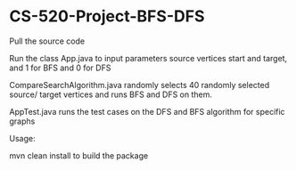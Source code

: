 # CS-520-Project-BFS-DFS


Pull the source code

Run the class App.java to input parameters source vertices start and target, and 1 for BFS and 0 for DFS

CompareSearchAlgorithm.java randomly selects 40 randomly selected source/ target vertices and runs BFS and DFS on them.

AppTest.java runs the test cases on the DFS and BFS algorithm for specific graphs

Usage:

mvn clean install to build the package


 
